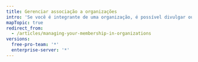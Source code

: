 ```yaml
---
title: Gerenciar associação a organizações
intro: 'Se você é integrante de uma organização, é possível divulgar ou ocultar sua associação, visualizar funções de outras pessoas e remover a si mesmo da organização.'
mapTopic: true
redirect_from:
  - /articles/managing-your-membership-in-organizations
versions:
  free-pro-team: '*'
  enterprise-server: '*'
---
```


